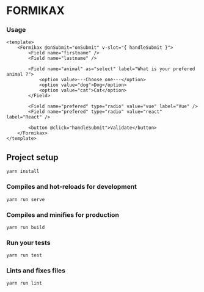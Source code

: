 # FORMIKAX

### Usage

```
<template>
    <Formikax @onSubmit="onSubmit" v-slot="{ handleSubmit }">
        <Field name="firstname" />
        <Field name="lastname" />

        <Field name="animal" as="select" label="What is your prefered animal ?">
            <option value>---Choose one---</option>
            <option value="dog">Dog</option>
            <option value="cat">Cat</option>
        </Field>

        <Field name="prefered" type="radio" value="vue" label="Vue" />
        <Field name="prefered" type="radio" value="react" label="React" />

        <button @click="handleSubmit">Validate</button>
    </Formikax>
</template>
```

## Project setup

```
yarn install
```

### Compiles and hot-reloads for development

```
yarn run serve
```

### Compiles and minifies for production

```
yarn run build
```

### Run your tests

```
yarn run test
```

### Lints and fixes files

```
yarn run lint
```

